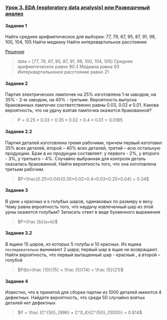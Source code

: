 ### [Урок 3. EDA (exploratory data analysis) или Разведочный анализ](https://gb.ru/lessons/447655)

#### Задание 1

Найти среднее арифметическое для выборки:
77, 79, 67, 95, 87, 91, 98, 100, 104, 105
Найти медиану
Найти интерквартильное расстояние

[Решение](https://colab.research.google.com/drive/1DZInG3WQ77e_edQaeHcaclD0wKfkFoaK?usp=sharing)

> data = [77, 79, 67, 95, 87, 91, 98, 100, 104, 105]
Среднее арифметическое равно 90.3
Медиана равна 93
Интерквартильноное расстояние равно 21

#### Задание 2

Партия электрических лампочек на 25% изготовлена 1-м заводом, на 35% - 2-м заводом, на 40% - третьим. Вероятность выпуска бракованных лампочек соответственно равны 0.03, 0.02 и 0.01. Какова вероятность, что на удачу взятая лампочка окажется бракованной?

> $P=0.25×0.03+0.35×0.02+0.4×0.01=0.0185$

#### Задание 2.2

Партия деталей изготовлена тремя рабочими, причем первый изготовил 35%
всех деталей, второй – 40% всех деталей, третий – всю остальную продукцию. Брак в их
продукции составляет: у первого - 2%, у второго - 3%, у третьего – 4%. Случайно
выбранная для контроля деталь оказалась бракованной. Найти вероятность того, что она
изготовлена третьим рабочим.

> $P=\frac{0.25×0.04}{0.35×0.02+0.4×0.03+0.25×0.04} = 0.34$

#### Задание 3

В урне `a` красных и `b` голубых шаров, одинаковых по размеру и весу. Чему равна вероятность того, что наудачу извлеченный шар из этой урны окажется голубым? Записать ответ в виде буквенного выражения

> $P=\frac {b}{a+b}$

#### Задание 3.2

В ящике 15 шаров, из которых 5 голубы и 10 красных. Из ящика `последовательно` вынимают 2 шара; первый шар в ящик не возвращают. Найти вероятность, что первый вытащенный шар - красный , а второй – голубой

> $P(b)=\frac {10}{15} × \frac {5}{14} = \frac {5}{21}$

#### Задание 4

Известно, что в принятой для сборки партии из 1000 деталей имеются 4 дефектных. Найдите вероятность, что среди 50 случайно взятых деталей нет дефектных

> $P = \frac {C^{50}_{996} × C^0_4}{C^{50}_{1000}} = 0.814$